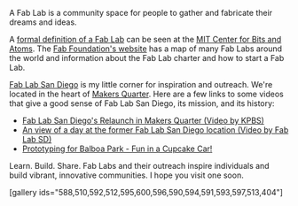 A Fab Lab is a community space for people to gather and fabricate their dreams and ideas.

A <a href="http://fab.cba.mit.edu/about/faq/" target="_blank">formal definition of a Fab Lab</a> can be seen at the <a href="http://cba.mit.edu/" target="_blank">MIT Center for Bits and Atoms</a>. The <a href="http://www.fabfoundation.org/fab-labs/" target="_blank">Fab Foundation's website</a> has a map of many Fab Labs around the world and information about the Fab Lab charter and how to start a Fab Lab.

<a href="http://www.fablabsd.org/" target="_blank">Fab Lab San Diego</a> is my little corner for inspiration and outreach. We're located in the heart of <a href="http://www.makersquarter.com/" target="_blank">Makers Quarter</a>. Here are a few links to some videos that give a good sense of Fab Lab San Diego, its mission, and its history:

- <a href="https://youtu.be/LL4bVbkAn-M" target="_blank">Fab Lab San Diego's Relaunch in Makers Quarter (Video by KPBS)</a>
- <a href="https://youtu.be/B1SiL0Mkn2o" target="_blank">An view of a day at the former Fab Lab San Diego location (Video by Fab Lab SD)</a>
- <a href="https://youtu.be/8uoTT-BoAgY" target="_blank">Prototyping for Balboa Park - Fun in a Cupcake Car!</a>

Learn. Build. Share. Fab Labs and their outreach inspire individuals and build vibrant, innovative communities. I hope you visit one soon.

[gallery ids="588,510,592,512,595,600,596,590,594,591,593,597,513,404"]